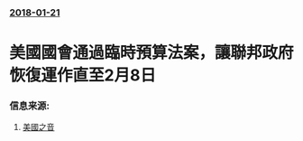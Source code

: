 ### [2018-01-21](/zh/news/2018/01/21/index.md)

##### 
# 美國國會通過臨時預算法案，讓聯邦政府恢復運作直至2月8日 




### 信息来源:

1. [美國之音](https://www.voachinese.com/a/goverment-shutdown-20180122/4219711.html)
